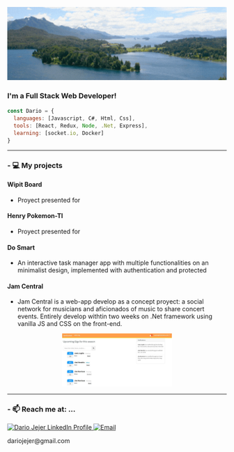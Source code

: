 <p align="center">
    <img border-radius="30px 80px 80px 50px" src="https://github.com/DarioJejer/DarioJejer/blob/main/assets/banner.gif"/>
</p>

### I'm a Full Stack Web Developer!

```javascript
const Dario = {
  languages: [Javascript, C#, Html, Css],
  tools: [React, Redux, Node, .Net, Express],
  learning: [socket.io, Docker]
}
```

  ******
### - :computer: My projects


#### Wipit Board

  - Proyect presented for 
<p align='center'>     
   <a align='center' href="https://henry-comics.vercel.app/">
<!--       <img src="https://user-images.githubusercontent.com/67916064/99194199-c45f8180-275c-11eb-8cc0-d509b16762e4.png" alt="Henry Comics Repo"   width="50%">   -->
    </a>
</p>

#### Henry Pokemon-TI

  - Proyect presented for 
<p align='center'>     
   <a align='center' href="https://henty-pi-pokemon.vercel.app">
<!--       <img src="https://user-images.githubusercontent.com/67916064/99194199-c45f8180-275c-11eb-8cc0-d509b16762e4.png" alt="Henry Comics Repo"   width="50%">   -->
    </a>
</p>

#### Do Smart

  - An interactive task manager app with multiple functionalities on an minimalist design, implemented with authentication and protected 
<p align='center'>     
   <a align='center' href="https://henry-comics.vercel.app/">
<!--       <img src="https://user-images.githubusercontent.com/67916064/99194199-c45f8180-275c-11eb-8cc0-d509b16762e4.png" alt="Henry Comics Repo"   width="50%">   -->
    </a>
</p>

#### Jam Central

  - Jam Central is a web-app develop as a concept proyect: a social network for musicians and aficionados of music to share concert events. Entirely develop withtin two weeks on .Net framework using vanilla JS and CSS on the front-end.

<p align='center'>     
   <a align='center' href="https://github.com/DarioJejer/JamCentral">
      <img src="https://github.com/DarioJejer/DarioJejer/blob/main/assets/JamCentral.jpg" alt="JamCentral" width="50%">  
    </a>
</p>

  
******
### - 📫 Reach me at: ...
   <p>
      <a href="https://www.linkedin.com/in/dariojejer">
         <img src="https://www.vectorlogo.zone/logos/linkedin/linkedin-icon.svg" alt="Dario Jejer LinkedIn Profile" height="30" width="30">
      </a>   
      <a align='right' href="dariojejer@gmail.com">
         <img alt="Email" src="https://www.vectorlogo.zone/logos/gmail/gmail-icon.svg" height="30" width="30"/>
      </a>  
   </p>
   <p><label>dariojejer@gmail.com</label></p>
   
   
<!--
**DarioJejer/DarioJejer** is a ✨ _special_ ✨ repository because its `README.md` (this file) appears on your GitHub profile.

Here are some ideas to get you started:

- 🔭 I’m currently working on ...
- 🌱 I’m currently learning ...
- 👯 I’m looking to collaborate on ...
- 🤔 I’m looking for help with ...
- 💬 Ask me about ...
- 📫 How to reach me: ...
- 😄 Pronouns: ...
- ⚡ Fun fact: ...
-->

